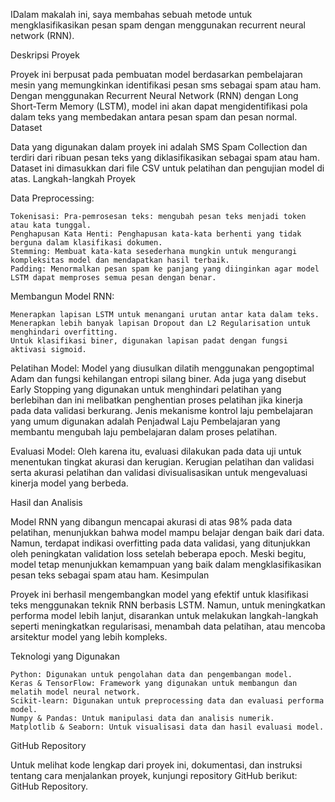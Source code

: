 IDalam makalah ini, saya membahas sebuah metode untuk mengklasifikasikan pesan spam dengan menggunakan recurrent neural network (RNN).

Deskripsi Proyek

Proyek ini berpusat pada pembuatan model berdasarkan pembelajaran mesin yang memungkinkan identifikasi pesan sms sebagai spam atau ham. Dengan menggunakan Recurrent Neural Network (RNN) dengan Long Short-Term Memory (LSTM), model ini akan dapat mengidentifikasi pola dalam teks yang membedakan antara pesan spam dan pesan normal. Dataset

Data yang digunakan dalam proyek ini adalah SMS Spam Collection dan terdiri dari ribuan pesan teks yang diklasifikasikan sebagai spam atau ham. Dataset ini dimasukkan dari file CSV untuk pelatihan dan pengujian model di atas. Langkah-langkah Proyek

Data Preprocessing:

    Tokenisasi: Pra-pemrosesan teks: mengubah pesan teks menjadi token atau kata tunggal.
    Penghapusan Kata Henti: Penghapusan kata-kata berhenti yang tidak berguna dalam klasifikasi dokumen.
    Stemming: Membuat kata-kata sesederhana mungkin untuk mengurangi kompleksitas model dan mendapatkan hasil terbaik.
    Padding: Menormalkan pesan spam ke panjang yang diinginkan agar model LSTM dapat memproses semua pesan dengan benar.

Membangun Model RNN:

    Menerapkan lapisan LSTM untuk menangani urutan antar kata dalam teks.
    Menerapkan lebih banyak lapisan Dropout dan L2 Regularisation untuk menghindari overfitting.
    Untuk klasifikasi biner, digunakan lapisan padat dengan fungsi aktivasi sigmoid.

Pelatihan Model: Model yang diusulkan dilatih menggunakan pengoptimal Adam dan fungsi kehilangan entropi silang biner. Ada juga yang disebut Early Stopping yang digunakan untuk menghindari pelatihan yang berlebihan dan ini melibatkan penghentian proses pelatihan jika kinerja pada data validasi berkurang. Jenis mekanisme kontrol laju pembelajaran yang umum digunakan adalah Penjadwal Laju Pembelajaran yang membantu mengubah laju pembelajaran dalam proses pelatihan.

Evaluasi Model: Oleh karena itu, evaluasi dilakukan pada data uji untuk menentukan tingkat akurasi dan kerugian. Kerugian pelatihan dan validasi serta akurasi pelatihan dan validasi divisualisasikan untuk mengevaluasi kinerja model yang berbeda.
 
 Hasil dan Analisis

Model RNN yang dibangun mencapai akurasi di atas 98% pada data pelatihan, menunjukkan bahwa model mampu belajar dengan baik dari data. Namun, terdapat indikasi overfitting pada data validasi, yang ditunjukkan oleh peningkatan validation loss setelah beberapa epoch. Meski begitu, model tetap menunjukkan kemampuan yang baik dalam mengklasifikasikan pesan teks sebagai spam atau ham.
Kesimpulan

Proyek ini berhasil mengembangkan model yang efektif untuk klasifikasi teks menggunakan teknik RNN berbasis LSTM. Namun, untuk meningkatkan performa model lebih lanjut, disarankan untuk melakukan langkah-langkah seperti meningkatkan regularisasi, menambah data pelatihan, atau mencoba arsitektur model yang lebih kompleks.

Teknologi yang Digunakan

    Python: Digunakan untuk pengolahan data dan pengembangan model.
    Keras & TensorFlow: Framework yang digunakan untuk membangun dan melatih model neural network.
    Scikit-learn: Digunakan untuk preprocessing data dan evaluasi performa model.
    Numpy & Pandas: Untuk manipulasi data dan analisis numerik.
    Matplotlib & Seaborn: Untuk visualisasi data dan hasil evaluasi model.

GitHub Repository

Untuk melihat kode lengkap dari proyek ini, dokumentasi, dan instruksi tentang cara menjalankan proyek, kunjungi repository GitHub berikut: GitHub Repository.
